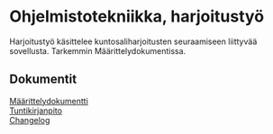 # Ohjelmistotekniikka, harjoitustyö

Harjoitustyö käsittelee kuntosaliharjoitusten seuraamiseen liittyvää sovellusta. Tarkemmin Määrittelydokumentissa. 

## Dokumentit

[Määrittelydokumentti](https://github.com/ollhaa/ot-harjoitustyo/blob/master/dokumentaatio/vaatimusmaarittely.md) \
[Tuntikirjanpito](https://github.com/ollhaa/ot-harjoitustyo/blob/master/dokumentaatio/tuntikirjanpito.md) \
[Changelog](https://github.com/ollhaa/ot-harjoitustyo/blob/master/dokumentaatio/changelog.md) 

